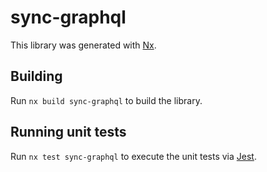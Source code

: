# sync-graphql

This library was generated with [Nx](https://nx.dev).

## Building

Run `nx build sync-graphql` to build the library.

## Running unit tests

Run `nx test sync-graphql` to execute the unit tests via [Jest](https://jestjs.io).
